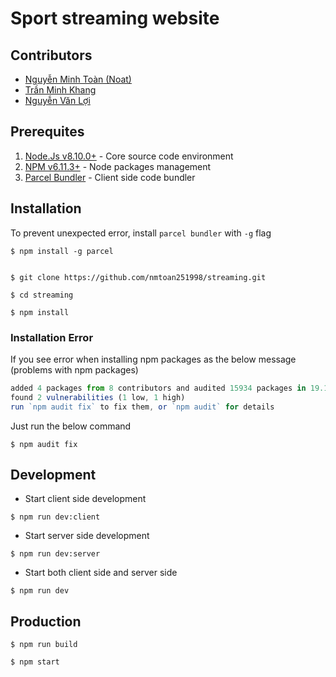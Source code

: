 # Sport streaming website
## Contributors
- [Nguyễn Minh Toàn (Noat)](https://github.com/nmtoan251998)
- [Trần Minh Khang](https://github.com/tranminhkhang8198)
- [Nguyễn Văn Lợi](https://github.com/vanloiidk)

## Prerequites
1. [Node.Js v8.10.0+](https://nodejs.org/en/) - Core source code environment
2. [NPM v6.11.3+](https://www.npmjs.com/) - Node packages management
2. [Parcel Bundler](https://parceljs.org/) - Client side code bundler

## Installation
To prevent unexpected error, install `parcel bundler` with `-g` flag
```
$ npm install -g parcel
```

```

$ git clone https://github.com/nmtoan251998/streaming.git

$ cd streaming

$ npm install
```

### Installation Error
If you see error when installing npm packages as the below message (problems with npm packages)
``` javascript
added 4 packages from 8 contributors and audited 15934 packages in 19.166s
found 2 vulnerabilities (1 low, 1 high)
run `npm audit fix` to fix them, or `npm audit` for details
```

Just run the below command
```
$ npm audit fix
```

## Development
- Start client side development
```
$ npm run dev:client
```

- Start server side development
```
$ npm run dev:server
```

- Start both client side and server side
```
$ npm run dev
```
## Production
```
$ npm run build
```

```
$ npm start
```
